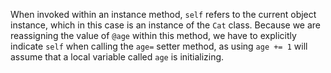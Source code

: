 When invoked within an instance method, `self` refers to the current object instance, which in this case is an instance of the `Cat` class. Because we are reassigning the value of `@age` within this method, we have to explicitly indicate `self` when calling the `age=` setter method, as using `age += 1` will assume that a local variable called `age` is initializing. 